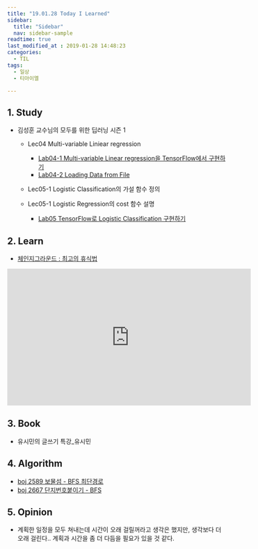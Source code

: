 ```yaml
---
title: "19.01.28 Today I Learned"
sidebar:
  title: "Sidebar"
  nav: sidebar-sample
readtime: true
last_modified_at : 2019-01-28 14:48:23
categories:
  - TIL
tags:
  - 일상
  - 티아이엘

---
```


## 1. Study

- 김성훈 교수님의 모두를 위한 딥러닝 시즌 1
    - Lec04 Multi-variable Liniear regression
      - [Lab04-1 Multi-variable Linear regression을 TensorFlow에서 구현하기](https://github.com/jinhyeok-kim/MLStudy/blob/master/MLStudy_Lab/MLStudy_Lab04-1.ipynb)
      - [Lab04-2 Loading Data from File](https://github.com/jinhyeok-kim/MLStudy/blob/master/MLStudy_Lab/MLStudy_Lab04-1.ipynb)

    - Lec05-1 Logistic Classification의 가설 함수 정의
    - Lec05-1 Logistic Regression의 cost 함수 설명
      - [Lab05 TensorFlow로 Logistic Classification 구현하기](https://github.com/jinhyeok-kim/MLStudy/blob/master/MLStudy_Lab/MLStudy_Lab05.ipynb)


## 2. Learn

- [체인지그라운드 : 최고의 휴식법](https://www.youtube.com/watch?v=NOVDVW5dask&t=208s)
<iframe width="560" height="315" src="https://www.youtube.com/embed/NOVDVW5dask" frameborder="0" allow="accelerometer; autoplay; encrypted-media; gyroscope; picture-in-picture" allowfullscreen></iframe>

## 3. Book

- 유시민의 글쓰기 특강_유시민

## 4. Algorithm

- [boj 2589 보물섬 - BFS 최단경로](https://github.com/jinhyeok-kim/Algorithm/blob/master/Java/boj/_2589_TreasureIsland/src/Main.java)
- [boj 2667 단지번호붙이기 - BFS](https://github.com/jinhyeok-kim/Algorithm/blob/master/Java/boj/_2667_danji/src/Main.java)



## 5. Opinion

- 계획한 일정을 모두 쳐내는데 시간이 오래 걸릴꺼라고 생각은 했지만, 생각보다 더 오래 걸린다.. 계획과 시간을 좀 더 다듬을 필요가 있을 것 같다.
